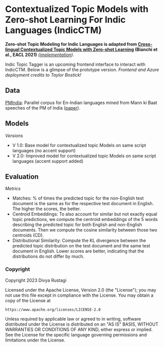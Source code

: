 # Contextualized Topic Models with Zero-shot Learning For Indic Languages (IndicCTM)

**Zero-shot Topic Modeling for Indic Languages is adapted from [Cross-lingual Contextualized Topic Models with Zero-shot Learning](https://aclanthology.org/2021.eacl-main.143) (Bianchi et al., EACL 2021)** *([implementation](https://github.com/DivyaRustagi10/contextualized-topic-models-ssl/blob/main/notebooks/ZeroshotTM_Parent_Paper_Implementation.ipynb))*.

Indic Topic Tagger is an upcoming frontend interface to interact with IndicCTM. Below is a glimpse of the prototype version. 
*Frontend and Azure deployment credits to Taylor Bostick!*

## Data
[PMIndia](https://data.statmt.org/pmindia/): Parallel corpus for En-Indian languages mined from Mann ki Baat speeches of the PM of India ([paper](https://arxiv.org/abs/2001.09907)).

## Models
*Versions*
* V 1.0: Base model for contextualized topic Models on same script languages (no accent support)
* V 2.0: Improved model for contextualized topic Models on same script languages (accent support added)

## Evaluation

*Metrics*

* Matches: % of times the predicted topic for the non-English test document is the same as for the respective test document in English. The higher the scores, the better.
* Centroid Embeddings: To also account for similar but not exactly equal topic predictions, we compute the centroid embeddings of the 5 words describing the predicted topic for both English and non-English documents. Then we compute the cosine similarity between those two centroids (CD).
* Distributional Similarity: Compute the KL divergence between the predicted topic distribution on the test document and the same test document in English. Lower scores are better, indicating that the distributions do not differ by much.

### Copyright
Copyright 2023 Divya Rustagi

Licensed under the Apache License, Version 2.0 (the "License");
you may not use this file except in compliance with the License.
You may obtain a copy of the License at

    https://www.apache.org/licenses/LICENSE-2.0

Unless required by applicable law or agreed to in writing, software
distributed under the License is distributed on an "AS IS" BASIS,
WITHOUT WARRANTIES OR CONDITIONS OF ANY KIND, either express or implied.
See the License for the specific language governing permissions and
limitations under the License.
